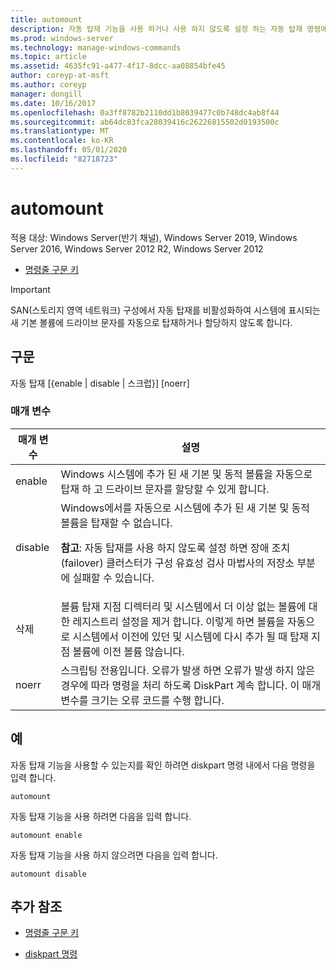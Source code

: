 ```yaml
---
title: automount
description: 자동 탑재 기능을 사용 하거나 사용 하지 않도록 설정 하는 자동 탑재 명령에 대 한 참조 항목입니다.
ms.prod: windows-server
ms.technology: manage-windows-commands
ms.topic: article
ms.assetid: 4635fc91-a477-4f17-8dcc-aa08854bfe45
author: coreyp-at-msft
ms.author: coreyp
manager: dongill
ms.date: 10/16/2017
ms.openlocfilehash: 0a3ff8782b2110dd1b8039477c0b748dc4ab8f44
ms.sourcegitcommit: ab64dc83fca28039416c26226815502d0193500c
ms.translationtype: MT
ms.contentlocale: ko-KR
ms.lasthandoff: 05/01/2020
ms.locfileid: "82718723"
---
```

# <a name="automount"></a>automount

적용 대상: Windows Server(반기 채널), Windows Server 2019, Windows Server 2016, Windows Server 2012 R2, Windows Server 2012

- [명령줄 구문 키](command-line-syntax-key.md)

> [!IMPORTANT]
> SAN(스토리지 영역 네트워크) 구성에서 자동 탑재를 비활성화하여 시스템에 표시되는 새 기본 볼륨에 드라이브 문자를 자동으로 탑재하거나 할당하지 않도록 합니다.

## <a name="syntax"></a>구문

자동 탑재 [{enable | disable | 스크럽}] [noerr]

### <a name="parameters"></a>매개 변수

| 매개 변수 | 설명 |
| --------- | ----------- |
| enable | Windows 시스템에 추가 된 새 기본 및 동적 볼륨을 자동으로 탑재 하 고 드라이브 문자를 할당할 수 있게 합니다. |
| disable | Windows에서를 자동으로 시스템에 추가 된 새 기본 및 동적 볼륨을 탑재할 수 없습니다.<p>**참고**: 자동 탑재를 사용 하지 않도록 설정 하면 장애 조치 (failover) 클러스터가 구성 유효성 검사 마법사의 저장소 부분에 실패할 수 있습니다. |
| 삭제 | 볼륨 탑재 지점 디렉터리 및 시스템에서 더 이상 없는 볼륨에 대 한 레지스트리 설정을 제거 합니다. 이렇게 하면 볼륨을 자동으로 시스템에서 이전에 있던 및 시스템에 다시 추가 될 때 탑재 지점 볼륨에 이전 볼륨 않습니다. |
| noerr | 스크립팅 전용입니다. 오류가 발생 하면 오류가 발생 하지 않은 경우에 따라 명령을 처리 하도록 DiskPart 계속 합니다. 이 매개 변수를 크기는 오류 코드를 수행 합니다. |

## <a name="examples"></a>예

자동 탑재 기능을 사용할 수 있는지를 확인 하려면 diskpart 명령 내에서 다음 명령을 입력 합니다.

```
automount
```

자동 탑재 기능을 사용 하려면 다음을 입력 합니다.

```
automount enable
```

자동 탑재 기능을 사용 하지 않으려면 다음을 입력 합니다.

```
automount disable
```

## <a name="additional-references"></a>추가 참조

- [명령줄 구문 키](command-line-syntax-key.md)

- [diskpart 명령](https://docs.microsoft.com/previous-versions/windows/it-pro/windows-server-2012-r2-and-2012/cc770877(v%3dws.11))

